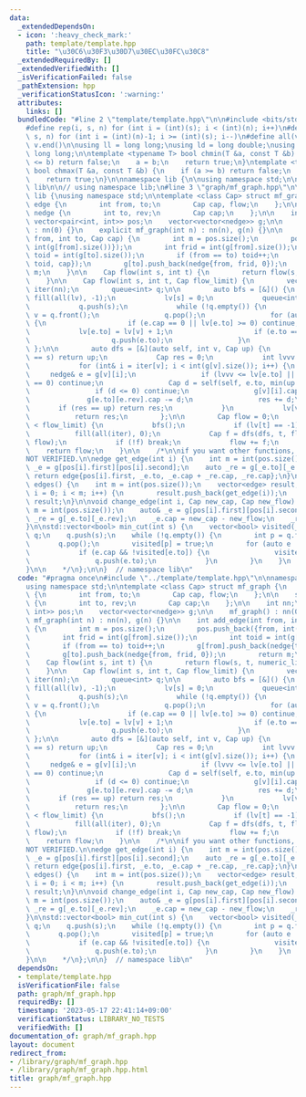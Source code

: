 ```yaml
---
data:
  _extendedDependsOn:
  - icon: ':heavy_check_mark:'
    path: template/template.hpp
    title: "\u30C6\u30F3\u30D7\u30EC\u30FC\u30C8"
  _extendedRequiredBy: []
  _extendedVerifiedWith: []
  _isVerificationFailed: false
  _pathExtension: hpp
  _verificationStatusIcon: ':warning:'
  attributes:
    links: []
  bundledCode: "#line 2 \"template/template.hpp\"\n\n#include <bits/stdc++.h>\n\n\
    #define rep(i, s, n) for (int i = (int)(s); i < (int)(n); i++)\n#define rrep(i,\
    \ s, n) for (int i = (int)(n)-1; i >= (int)(s); i--)\n#define all(v) v.begin(),\
    \ v.end()\n\nusing ll = long long;\nusing ld = long double;\nusing ull = unsigned\
    \ long long;\n\ntemplate <typename T> bool chmin(T &a, const T &b) {\n    if (a\
    \ <= b) return false;\n    a = b;\n    return true;\n}\ntemplate <typename T>\
    \ bool chmax(T &a, const T &b) {\n    if (a >= b) return false;\n    a = b;\n\
    \    return true;\n}\n\nnamespace lib {\n\nusing namespace std;\n\n}  // namespace\
    \ lib\n\n// using namespace lib;\n#line 3 \"graph/mf_graph.hpp\"\n\nnamespace\
    \ lib {\nusing namespace std;\n\ntemplate <class Cap> struct mf_graph {\n    struct\
    \ edge {\n        int from, to;\n        Cap cap, flow;\n    };\n\n    struct\
    \ nedge {\n        int to, rev;\n        Cap cap;\n    };\n\n    int nn;\n   \
    \ vector<pair<int, int>> pos;\n    vector<vector<nedge>> g;\n\n    mf_graph()\
    \ : nn(0) {}\n    explicit mf_graph(int n) : nn(n), g(n) {}\n\n    int add_edge(int\
    \ from, int to, Cap cap) {\n        int m = pos.size();\n        pos.push_back({from,\
    \ int(g[from].size())});\n        int frid = int(g[from].size());\n        int\
    \ toid = int(g[to].size());\n        if (from == to) toid++;\n        g[from].push_back(nedge{to,\
    \ toid, cap});\n        g[to].push_back(nedge{from, frid, 0});\n        return\
    \ m;\n    }\n\n    Cap flow(int s, int t) {\n        return flow(s, t, numeric_limits<Cap>::max());\n\
    \    }\n\n    Cap flow(int s, int t, Cap flow_limit) {\n        vector<int> lv(nn),\
    \ iter(nn);\n        queue<int> q;\n\n        auto bfs = [&]() {\n           \
    \ fill(all(lv), -1);\n            lv[s] = 0;\n            queue<int>().swap(q);\n\
    \            q.push(s);\n            while (!q.empty()) {\n                int\
    \ v = q.front();\n                q.pop();\n                for (auto e : g[v])\
    \ {\n                    if (e.cap == 0 || lv[e.to] >= 0) continue;\n        \
    \            lv[e.to] = lv[v] + 1;\n                    if (e.to == t) return;\n\
    \                    q.push(e.to);\n                }\n            }\n       \
    \ };\n\n        auto dfs = [&](auto self, int v, Cap up) {\n            if (v\
    \ == s) return up;\n            Cap res = 0;\n            int lvvv = lv[v];\n\
    \            for (int& i = iter[v]; i < int(g[v].size()); i++) {\n           \
    \     nedge& e = g[v][i];\n                if (lvvv <= lv[e.to] || g[e.to][e.rev].cap\
    \ == 0) continue;\n                Cap d = self(self, e.to, min(up - res, g[e.to][e.rev].cap));\n\
    \                if (d <= 0) continue;\n                g[v][i].cap += d;\n  \
    \              g[e.to][e.rev].cap -= d;\n                res += d;\n         \
    \       if (res == up) return res;\n            }\n            lv[v] = nn;\n \
    \           return res;\n        };\n\n        Cap flow = 0;\n        while (flow\
    \ < flow_limit) {\n            bfs();\n            if (lv[t] == -1) break;\n \
    \           fill(all(iter), 0);\n            Cap f = dfs(dfs, t, flow_limit -\
    \ flow);\n            if (!f) break;\n            flow += f;\n        }\n    \
    \    return flow;\n    }\n\n    /*\n\nif you want other functions, take from here\n\
    NOT VERIFIED.\n\nedge get_edge(int i) {\n    int m = int(pos.size());\n    auto\
    \ _e = g[pos[i].first][pos[i].second];\n    auto _re = g[_e.to][_e.rev];\n   \
    \ return edge{pos[i].first, _e.to, _e.cap + _re.cap, _re.cap};\n}\n\nvector<edge>\
    \ edges() {\n    int m = int(pos.size());\n    vector<edge> result;\n    for (int\
    \ i = 0; i < m; i++) {\n        result.push_back(get_edge(i));\n    }\n    return\
    \ result;\n}\n\nvoid change_edge(int i, Cap new_cap, Cap new_flow) {\n    int\
    \ m = int(pos.size());\n    auto& _e = g[pos[i].first][pos[i].second];\n    auto&\
    \ _re = g[_e.to][_e.rev];\n    _e.cap = new_cap - new_flow;\n    _re.cap = new_flow;\n\
    }\n\nstd::vector<bool> min_cut(int s) {\n    vector<bool> visited(_n);\n    queue<int>\
    \ q;\n    q.push(s);\n    while (!q.empty()) {\n        int p = q.front();\n \
    \       q.pop();\n        visited[p] = true;\n        for (auto e : g[p]) {\n\
    \            if (e.cap && !visited[e.to]) {\n                visited[e.to] = true;\n\
    \                q.push(e.to);\n            }\n        }\n    }\n    return visited;\n\
    }\n\n    */\n};\n\n}  // namespace lib\n"
  code: "#pragma once\n#include \"../template/template.hpp\"\n\nnamespace lib {\n\
    using namespace std;\n\ntemplate <class Cap> struct mf_graph {\n    struct edge\
    \ {\n        int from, to;\n        Cap cap, flow;\n    };\n\n    struct nedge\
    \ {\n        int to, rev;\n        Cap cap;\n    };\n\n    int nn;\n    vector<pair<int,\
    \ int>> pos;\n    vector<vector<nedge>> g;\n\n    mf_graph() : nn(0) {}\n    explicit\
    \ mf_graph(int n) : nn(n), g(n) {}\n\n    int add_edge(int from, int to, Cap cap)\
    \ {\n        int m = pos.size();\n        pos.push_back({from, int(g[from].size())});\n\
    \        int frid = int(g[from].size());\n        int toid = int(g[to].size());\n\
    \        if (from == to) toid++;\n        g[from].push_back(nedge{to, toid, cap});\n\
    \        g[to].push_back(nedge{from, frid, 0});\n        return m;\n    }\n\n\
    \    Cap flow(int s, int t) {\n        return flow(s, t, numeric_limits<Cap>::max());\n\
    \    }\n\n    Cap flow(int s, int t, Cap flow_limit) {\n        vector<int> lv(nn),\
    \ iter(nn);\n        queue<int> q;\n\n        auto bfs = [&]() {\n           \
    \ fill(all(lv), -1);\n            lv[s] = 0;\n            queue<int>().swap(q);\n\
    \            q.push(s);\n            while (!q.empty()) {\n                int\
    \ v = q.front();\n                q.pop();\n                for (auto e : g[v])\
    \ {\n                    if (e.cap == 0 || lv[e.to] >= 0) continue;\n        \
    \            lv[e.to] = lv[v] + 1;\n                    if (e.to == t) return;\n\
    \                    q.push(e.to);\n                }\n            }\n       \
    \ };\n\n        auto dfs = [&](auto self, int v, Cap up) {\n            if (v\
    \ == s) return up;\n            Cap res = 0;\n            int lvvv = lv[v];\n\
    \            for (int& i = iter[v]; i < int(g[v].size()); i++) {\n           \
    \     nedge& e = g[v][i];\n                if (lvvv <= lv[e.to] || g[e.to][e.rev].cap\
    \ == 0) continue;\n                Cap d = self(self, e.to, min(up - res, g[e.to][e.rev].cap));\n\
    \                if (d <= 0) continue;\n                g[v][i].cap += d;\n  \
    \              g[e.to][e.rev].cap -= d;\n                res += d;\n         \
    \       if (res == up) return res;\n            }\n            lv[v] = nn;\n \
    \           return res;\n        };\n\n        Cap flow = 0;\n        while (flow\
    \ < flow_limit) {\n            bfs();\n            if (lv[t] == -1) break;\n \
    \           fill(all(iter), 0);\n            Cap f = dfs(dfs, t, flow_limit -\
    \ flow);\n            if (!f) break;\n            flow += f;\n        }\n    \
    \    return flow;\n    }\n\n    /*\n\nif you want other functions, take from here\n\
    NOT VERIFIED.\n\nedge get_edge(int i) {\n    int m = int(pos.size());\n    auto\
    \ _e = g[pos[i].first][pos[i].second];\n    auto _re = g[_e.to][_e.rev];\n   \
    \ return edge{pos[i].first, _e.to, _e.cap + _re.cap, _re.cap};\n}\n\nvector<edge>\
    \ edges() {\n    int m = int(pos.size());\n    vector<edge> result;\n    for (int\
    \ i = 0; i < m; i++) {\n        result.push_back(get_edge(i));\n    }\n    return\
    \ result;\n}\n\nvoid change_edge(int i, Cap new_cap, Cap new_flow) {\n    int\
    \ m = int(pos.size());\n    auto& _e = g[pos[i].first][pos[i].second];\n    auto&\
    \ _re = g[_e.to][_e.rev];\n    _e.cap = new_cap - new_flow;\n    _re.cap = new_flow;\n\
    }\n\nstd::vector<bool> min_cut(int s) {\n    vector<bool> visited(_n);\n    queue<int>\
    \ q;\n    q.push(s);\n    while (!q.empty()) {\n        int p = q.front();\n \
    \       q.pop();\n        visited[p] = true;\n        for (auto e : g[p]) {\n\
    \            if (e.cap && !visited[e.to]) {\n                visited[e.to] = true;\n\
    \                q.push(e.to);\n            }\n        }\n    }\n    return visited;\n\
    }\n\n    */\n};\n\n}  // namespace lib\n"
  dependsOn:
  - template/template.hpp
  isVerificationFile: false
  path: graph/mf_graph.hpp
  requiredBy: []
  timestamp: '2023-05-17 22:41:14+09:00'
  verificationStatus: LIBRARY_NO_TESTS
  verifiedWith: []
documentation_of: graph/mf_graph.hpp
layout: document
redirect_from:
- /library/graph/mf_graph.hpp
- /library/graph/mf_graph.hpp.html
title: graph/mf_graph.hpp
---
```


